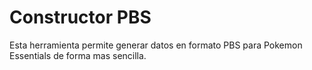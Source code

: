 # Constructor PBS
Esta herramienta permite generar datos en formato PBS para Pokemon Essentials de forma mas sencilla.
